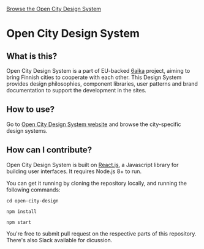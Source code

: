 [Browse the Open City Design System](http://opencity.design/)

# Open City Design System

## What is this?

Open City Design System is a part of EU-backed [6aika](https://6aika.fi) project, aiming to bring Finnish cities to cooperate with each other. This Design System provides design philosophies, component libraries, user patterns and brand documentation to support the development in the sites.

## How to use?

Go to [Open City Design System website](http://opencity.design/) and browse the city-specific design systems.

## How can I contribute?

Open City Design System is built on [React.js](https://reactjs.org/), a Javascript library for building user interfaces. It requires Node.js 8+ to run.

You can get it running by cloning the repository locally, and running the following commands:

`cd open-city-design`

`npm install`

`npm start`

You're free to submit pull request on the respective parts of this repository. There's also Slack available for dicussion.
